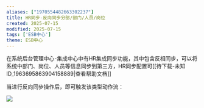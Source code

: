 ```yaml
---
aliases: ["1970554482663302237"]
title: HR同步-反向同步分部/部门/人员/岗位
created: 2025-07-15
modified: 2025-07-15
tags: ['ESB中心']
theme: ESB中心
---
```


在系统后台管理中心-集成中心中有HR集成同步功能，其中包含反相同步，可以将系统中部门、岗位、人员等信息同步到第三方，HR同步配置可[[待下载-未知ID_1963695863904158889|查看帮助文档]]

当进行反向同步操作后，即可触发该类型动作流：

![](2ad156f94437d3ef199b435cf1e6f1e4.jpg)